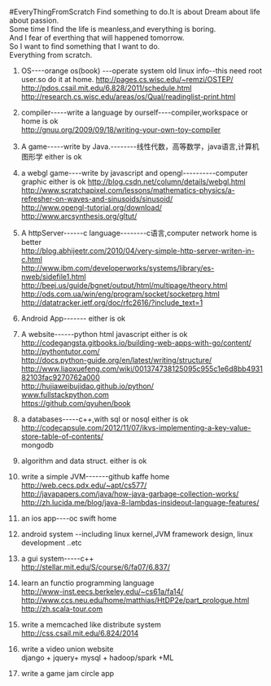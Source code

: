#EveryThingFromScratch
Find something to do.It is about Dream about life about passion.   
Some time I find the life is meanless,and everything is boring.   
And I fear of everthing that will happened tomorrow.   
So I want to find something that I want to do.   
Everything from scratch.   
1. OS----orange os(book) ---operate system   old linux info--this need root user.so do it at home.
   http://pages.cs.wisc.edu/~remzi/OSTEP/
   http://pdos.csail.mit.edu/6.828/2011/schedule.html
   http://research.cs.wisc.edu/areas/os/Qual/readinglist-print.html    
2. compiler-----write a language by ourself----compiler,workspace or home is ok   
  http://gnuu.org/2009/09/18/writing-your-own-toy-compiler    
3. A game-----write by Java.--------线性代数，高等数学，java语言,计算机图形学  either is ok    

4. a webgl game----write by javascript and opengl----------computer graphic   either is ok
  http://blog.csdn.net/column/details/webgl.html    
  http://www.scratchapixel.com/lessons/mathematics-physics/a-refresher-on-waves-and-sinusoids/sinusoid/   
  http://www.opengl-tutorial.org/download/     
  http://www.arcsynthesis.org/gltut/     

5. A httpServer------c language--------c语言,computer network   home is better    
  http://blog.abhijeetr.com/2010/04/very-simple-http-server-writen-in-c.html    
  http://www.ibm.com/developerworks/systems/library/es-nweb/sidefile1.html   
  http://beej.us/guide/bgnet/output/html/multipage/theory.html   
  http://ods.com.ua/win/eng/program/socket/socketprg.html   
  http://datatracker.ietf.org/doc/rfc2616/?include_text=1   

6. Android App-------                                           either is ok   

7. A website------python html javascript                        either is ok  
   http://codegangsta.gitbooks.io/building-web-apps-with-go/content/   
   http://pythontutor.com/    
   http://docs.python-guide.org/en/latest/writing/structure/     
   http://www.liaoxuefeng.com/wiki/001374738125095c955c1e6d8bb493182103fac9270762a000     
   http://hujiaweibujidao.github.io/python/     
   www.fullstackpython.com    
   https://github.com/qyuhen/book    

8. a databases-----c++,with sql or nosql                        either is ok  
  http://codecapsule.com/2012/11/07/ikvs-implementing-a-key-value-store-table-of-contents/    
  mongodb   


9. algorithm and data struct.                                   either is ok    

10. write a simple JVM-------github kaffe                         home 
   http://web.cecs.pdx.edu/~apt/cs577/    
   http://javapapers.com/java/how-java-garbage-collection-works/    
   http://zh.lucida.me/blog/java-8-lambdas-insideout-language-features/    

11. an ios app----oc swift                                       home    

12. android system --including linux kernel,JVM framework design, linux development ..etc       

13. a gui system-----c++    
  http://stellar.mit.edu/S/course/6/fa07/6.837/    

14. learn an functio programming language      
  http://www-inst.eecs.berkeley.edu/~cs61a/fa14/      
  http://www.ccs.neu.edu/home/matthias/HtDP2e/part_prologue.html     
  http://zh.scala-tour.com    

15. write a memcached like distribute system    
  http://css.csail.mit.edu/6.824/2014    

16. write a video union website    
  django + jquery+ mysql + hadoop/spark +ML    
17. write a game jam circle app    

